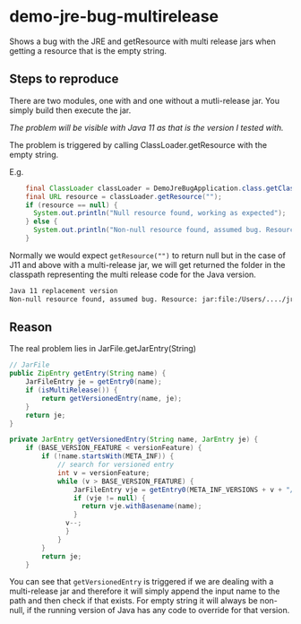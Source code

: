 # demo-jre-bug-multirelease
Shows a bug with the JRE and getResource with multi release jars when getting a resource that is the empty string.

## Steps to reproduce

There are two modules, one with and one without a mutli-release jar.
You simply build then execute the jar.

*The problem will be visible with Java 11 as that is the version I tested with.*

The problem is triggered by calling ClassLoader.getResource with the empty string.

E.g.

```java
    final ClassLoader classLoader = DemoJreBugApplication.class.getClassLoader();
    final URL resource = classLoader.getResource("");
    if (resource == null) {
      System.out.println("Null resource found, working as expected");
    } else {
      System.out.println("Non-null resource found, assumed bug. Resource: " + resource);
    }
```

Normally we would expect `getResource("")` to return null but in the case of J11 and above with a multi-release jar, we will get returned the folder in the classpath representing the multi release code for the Java version.

```sh
Java 11 replacement version
Non-null resource found, assumed bug. Resource: jar:file:/Users/..../jre-bug/jre-bug-multirelease/build/libs/jre-bug-multirelease-0.0.1-SNAPSHOT.jar!/META-INF/versions/11/
```

## Reason

The real problem lies in JarFile.getJarEntry(String)

```java
// JarFile
public ZipEntry getEntry(String name) {
    JarFileEntry je = getEntry0(name);
    if (isMultiRelease()) {
        return getVersionedEntry(name, je);
    }
    return je;
}

private JarEntry getVersionedEntry(String name, JarEntry je) {
    if (BASE_VERSION_FEATURE < versionFeature) {
        if (!name.startsWith(META_INF)) {
            // search for versioned entry
            int v = versionFeature;
            while (v > BASE_VERSION_FEATURE) {
                JarFileEntry vje = getEntry0(META_INF_VERSIONS + v + "/" + name);
                if (vje != null) {
                  return vje.withBasename(name);
                }
              v--;
              }
            }
        }
        return je;
    }
```

You can see that `getVersionedEntry` is triggered if we are dealing with a multi-release jar and therefore it will simply append the input name to the path and then check if that exists.
For empty string it will always be non-null, if the running version of Java has any code to override for that version.
